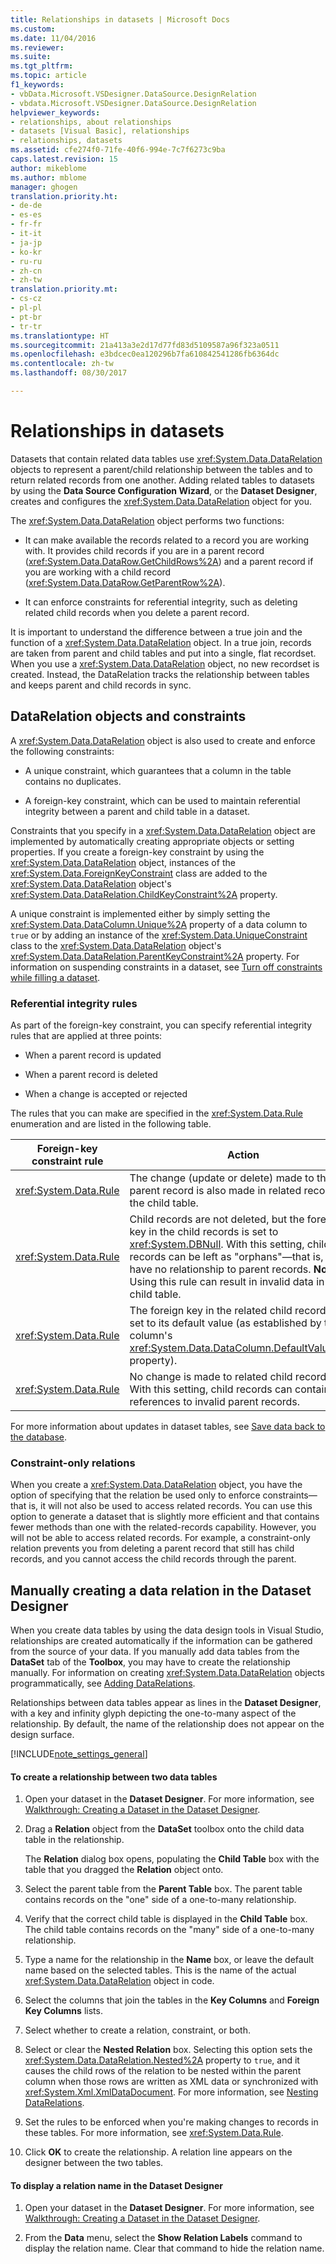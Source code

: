 ```yaml
---
title: Relationships in datasets | Microsoft Docs
ms.custom: 
ms.date: 11/04/2016
ms.reviewer: 
ms.suite: 
ms.tgt_pltfrm: 
ms.topic: article
f1_keywords:
- vbData.Microsoft.VSDesigner.DataSource.DesignRelation
- vbdata.Microsoft.VSDesigner.DataSource.DesignRelation
helpviewer_keywords:
- relationships, about relationships
- datasets [Visual Basic], relationships
- relationships, datasets
ms.assetid: cfe274f0-71fe-40f6-994e-7c7f6273c9ba
caps.latest.revision: 15
author: mikeblome
ms.author: mblome
manager: ghogen
translation.priority.ht:
- de-de
- es-es
- fr-fr
- it-it
- ja-jp
- ko-kr
- ru-ru
- zh-cn
- zh-tw
translation.priority.mt:
- cs-cz
- pl-pl
- pt-br
- tr-tr
ms.translationtype: HT
ms.sourcegitcommit: 21a413a3e2d17d77fd83d5109587a96f323a0511
ms.openlocfilehash: e3bdcec0ea120296b7fa610842541286fb6364dc
ms.contentlocale: zh-tw
ms.lasthandoff: 08/30/2017

---
```

# <a name="relationships-in-datasets"></a>Relationships in datasets
Datasets that contain related data tables use <xref:System.Data.DataRelation> objects to represent a parent/child relationship between the tables and to return related records from one another. Adding related tables to datasets by using the **Data Source Configuration Wizard**, or the **Dataset Designer**, creates and configures the <xref:System.Data.DataRelation> object for you.  
  
 The <xref:System.Data.DataRelation> object performs two functions:  
  
-   It can make available the records related to a record you are working with. It provides child records if you are in a parent record (<xref:System.Data.DataRow.GetChildRows%2A>) and a parent record if you are working with a child record (<xref:System.Data.DataRow.GetParentRow%2A>).  
  
-   It can enforce constraints for referential integrity, such as deleting related child records when you delete a parent record.  
  
 It is important to understand the difference between a true join and the function of a <xref:System.Data.DataRelation> object. In a true join, records are taken from parent and child tables and put into a single, flat recordset. When you use a <xref:System.Data.DataRelation> object, no new recordset is created. Instead, the DataRelation tracks the relationship between tables and keeps parent and child records in sync.  
  
## <a name="datarelation-objects-and-constraints"></a>DataRelation objects and constraints  
 A <xref:System.Data.DataRelation> object is also used to create and enforce the following constraints:  
  
-   A unique constraint, which guarantees that a column in the table contains no duplicates.  
  
-   A foreign-key constraint, which can be used to maintain referential integrity between a parent and child table in a dataset.  
  
 Constraints that you specify in a <xref:System.Data.DataRelation> object are implemented by automatically creating appropriate objects or setting properties. If you create a foreign-key constraint by using the <xref:System.Data.DataRelation> object, instances of the <xref:System.Data.ForeignKeyConstraint> class are added to the <xref:System.Data.DataRelation> object's <xref:System.Data.DataRelation.ChildKeyConstraint%2A> property.  
  
 A unique constraint is implemented either by simply setting the <xref:System.Data.DataColumn.Unique%2A> property of a data column to `true` or by adding an instance of the <xref:System.Data.UniqueConstraint> class to the <xref:System.Data.DataRelation> object's <xref:System.Data.DataRelation.ParentKeyConstraint%2A> property. For information on suspending constraints in a dataset, see [Turn off constraints while filling a dataset](../data-tools/turn-off-constraints-while-filling-a-dataset.md).  
  
### <a name="referential-integrity-rules"></a>Referential integrity rules  
 As part of the foreign-key constraint, you can specify referential integrity rules that are applied at three points:  
  
-   When a parent record is updated  
  
-   When a parent record is deleted  
  
-   When a change is accepted or rejected  
  
 The rules that you can make are specified in the <xref:System.Data.Rule> enumeration and are listed in the following table.  
  
|Foreign-key constraint rule|Action|  
|----------------------------------|------------|  
|<xref:System.Data.Rule>|The change (update or delete) made to the parent record is also made in related records in the child table.|  
|<xref:System.Data.Rule>|Child records are not deleted, but the foreign key in the child records is set to <xref:System.DBNull>. With this setting, child records can be left as "orphans"—that is, they have no relationship to parent records. **Note:**  Using this rule can result in invalid data in the child table.|  
|<xref:System.Data.Rule>|The foreign key in the related child records is set to its default value (as established by the column's <xref:System.Data.DataColumn.DefaultValue%2A> property).|  
|<xref:System.Data.Rule>|No change is made to related child records. With this setting, child records can contain references to invalid parent records.|  
  
 For more information about updates in dataset tables, see [Save data back to the database](../data-tools/save-data-back-to-the-database.md).  
  
### <a name="constraint-only-relations"></a>Constraint-only relations  
 When you create a <xref:System.Data.DataRelation> object, you have the option of specifying that the relation be used only to enforce constraints—that is, it will not also be used to access related records. You can use this option to generate a dataset that is slightly more efficient and that contains fewer methods than one with the related-records capability. However, you will not be able to access related records. For example, a constraint-only relation prevents you from deleting a parent record that still has child records, and you cannot access the child records through the parent.  
  
## <a name="manually-creating-a-data-relation-in-the-dataset-designer"></a>Manually creating a data relation in the Dataset Designer  
 When you create data tables by using the data design tools in Visual Studio, relationships are created automatically if the information can be gathered from the source of your data. If you manually add data tables from the **DataSet** tab of the **Toolbox**, you may have to create the relationship manually. For information on creating <xref:System.Data.DataRelation> objects programmatically, see [Adding DataRelations](/dotnet/framework/data/adonet/dataset-datatable-dataview/adding-datarelations).  
  
 Relationships between data tables appear as lines in the **Dataset Designer**, with a key and infinity glyph depicting the one-to-many aspect of the relationship. By default, the name of the relationship does not appear on the design surface.  
  
[!INCLUDE[note_settings_general](../data-tools/includes/note_settings_general_md.md)]  
  
#### <a name="to-create-a-relationship-between-two-data-tables"></a>To create a relationship between two data tables  
  
1.  Open your dataset in the **Dataset Designer**. For more information, see [Walkthrough: Creating a Dataset in the Dataset Designer](walkthrough-creating-a-dataset-with-the-dataset-designer.md).  
  
2.  Drag a **Relation** object from the **DataSet** toolbox onto the child data table in the relationship.  
  
     The **Relation** dialog box opens, populating the **Child Table** box with the table that you dragged the **Relation** object onto.  
  
3.  Select the parent table from the **Parent Table** box. The parent table contains records on the "one" side of a one-to-many relationship.  
  
4.  Verify that the correct child table is displayed in the **Child Table** box. The child table contains records on the "many" side of a one-to-many relationship.  
  
5.  Type a name for the relationship in the **Name** box, or leave the default name based on the selected tables. This is the name of the actual <xref:System.Data.DataRelation> object in code.  
  
6.  Select the columns that join the tables in the **Key Columns** and **Foreign Key Columns** lists.  
  
7.  Select whether to create a relation, constraint, or both.   
  
8.  Select or clear the **Nested Relation** box. Selecting this option sets the <xref:System.Data.DataRelation.Nested%2A> property to `true`, and it causes the child rows of the relation to be nested within the parent column when those rows are written as XML data or synchronized with <xref:System.Xml.XmlDataDocument>. For more information, see [Nesting DataRelations](/dotnet/framework/data/adonet/dataset-datatable-dataview/nesting-datarelations).  
  
9. Set the rules to be enforced when you're making changes to records in these tables. For more information, see <xref:System.Data.Rule>.  
  
10. Click **OK** to create the relationship. A relation line appears on the designer between the two tables.  
  
#### <a name="to-display-a-relation-name-in-the-dataset-designer"></a>To display a relation name in the Dataset Designer  
  
1.  Open your dataset in the **Dataset Designer**. For more information, see [Walkthrough: Creating a Dataset in the Dataset Designer](walkthrough-creating-a-dataset-with-the-dataset-designer.md).  
  
2.  From the **Data** menu, select the **Show Relation Labels** command to display the relation name. Clear that command to hide the relation name.
